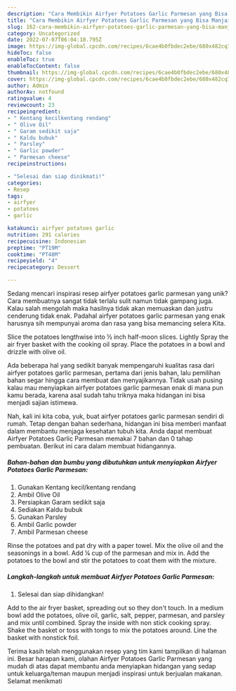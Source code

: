 ```yaml
---
description: "Cara Membikin Airfyer Potatoes Garlic Parmesan yang Bisa Manjain Lidah"
title: "Cara Membikin Airfyer Potatoes Garlic Parmesan yang Bisa Manjain Lidah"
slug: 162-cara-membikin-airfyer-potatoes-garlic-parmesan-yang-bisa-manjain-lidah
category: Uncategorized
date: 2022-07-07T06:04:18.795Z
image: https://img-global.cpcdn.com/recipes/6cae4b0fbdec2ebe/680x482cq70/airfyer-potatoes-garlic-parmesan-foto-resep-utama.jpg
hideToc: false
enableToc: true
enableTocContent: false
thumbnail: https://img-global.cpcdn.com/recipes/6cae4b0fbdec2ebe/680x482cq70/airfyer-potatoes-garlic-parmesan-foto-resep-utama.jpg
cover: https://img-global.cpcdn.com/recipes/6cae4b0fbdec2ebe/680x482cq70/airfyer-potatoes-garlic-parmesan-foto-resep-utama.jpg
author: Admin
authorAv: notfound
ratingvalue: 4
reviewcount: 23
recipeingredient:
- " Kentang kecilkentang rendang"
- " Olive Oil"
- " Garam sedikit saja"
- " Kaldu bubuk"
- " Parsley"
- " Garlic powder"
- " Parmesan cheese"
recipeinstructions:

- "Selesai dan siap dinikmati!"
categories:
- Resep
tags:
- airfyer
- potatoes
- garlic

katakunci: airfyer potatoes garlic 
nutrition: 291 calories
recipecuisine: Indonesian
preptime: "PT19M"
cooktime: "PT48M"
recipeyield: "4"
recipecategory: Dessert

---
```





Sedang mencari inspirasi resep airfyer potatoes garlic parmesan yang unik? Cara membuatnya sangat tidak terlalu sulit namun tidak gampang juga. Kalau salah mengolah maka hasilnya tidak akan memuaskan dan justru cenderung tidak enak. Padahal airfyer potatoes garlic parmesan yang enak harusnya sih mempunyai aroma dan rasa yang bisa memancing selera Kita.





Slice the potatoes lengthwise into ½ inch half-moon slices. Lightly Spray the air fryer basket with the cooking oil spray. Place the potatoes in a bowl and drizzle with olive oil.

Ada beberapa hal yang sedikit banyak mempengaruhi kualitas rasa dari airfyer potatoes garlic parmesan, pertama dari jenis bahan, lalu pemilihan bahan segar hingga cara membuat dan menyajikannya. Tidak usah pusing kalau mau menyiapkan airfyer potatoes garlic parmesan enak di mana pun kamu berada, karena asal sudah tahu triknya maka hidangan ini bisa menjadi sajian istimewa.






Nah, kali ini kita coba, yuk, buat airfyer potatoes garlic parmesan sendiri di rumah. Tetap dengan bahan sederhana, hidangan ini bisa memberi manfaat dalam membantu menjaga kesehatan tubuh kita. Anda dapat membuat Airfyer Potatoes Garlic Parmesan memakai 7 bahan dan 0 tahap pembuatan. Berikut ini cara dalam membuat hidangannya.

<!--inarticleads1-->

##### Bahan-bahan dan bumbu yang dibutuhkan untuk menyiapkan Airfyer Potatoes Garlic Parmesan:

1. Gunakan  Kentang kecil/kentang rendang
1. Ambil  Olive Oil
1. Persiapkan  Garam sedikit saja
1. Sediakan  Kaldu bubuk
1. Gunakan  Parsley
1. Ambil  Garlic powder
1. Ambil  Parmesan cheese


Rinse the potatoes and pat dry with a paper towel. Mix the olive oil and the seasonings in a bowl. Add ¼ cup of the parmesan and mix in. Add the potatoes to the bowl and stir the potatoes to coat them with the mixture. 

<!--inarticleads2-->

##### Langkah-langkah untuk membuat Airfyer Potatoes Garlic Parmesan:


1. Selesai dan siap dihidangkan!

Add to the air fryer basket, spreading out so they don&#39;t touch. In a medium bowl add the potatoes, olive oil, garlic, salt, pepper, parmesan, and parsley and mix until combined. Spray the inside with non stick cooking spray. Shake the basket or toss with tongs to mix the potatoes around. Line the basket with nonstick foil. 

Terima kasih telah menggunakan resep yang tim kami tampilkan di halaman ini. Besar harapan kami, olahan Airfyer Potatoes Garlic Parmesan yang mudah di atas dapat membantu anda menyiapkan hidangan yang sedap untuk keluarga/teman maupun menjadi inspirasi untuk berjualan makanan. Selamat menikmati

